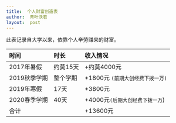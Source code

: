 ```yaml
---
title:  个人财富创造表
author:  青叶沃若
layout:  post
---
```


此表记录自大学以来，依靠个人辛劳赚来的财富。

|时间|时长|收入情况|
|:---|:---|:---|
|2017年暑假| 约莫15天 | +约莫4000元|
|2019秋季学期 |整个学期|+1800元 `(前期大创经费下拨一万)`|
|2019年寒假 |17天| +3800元|
|2020春季学期|40天|+4000元`(后期大创经费下拨一万`)|
|合计||+13600元|